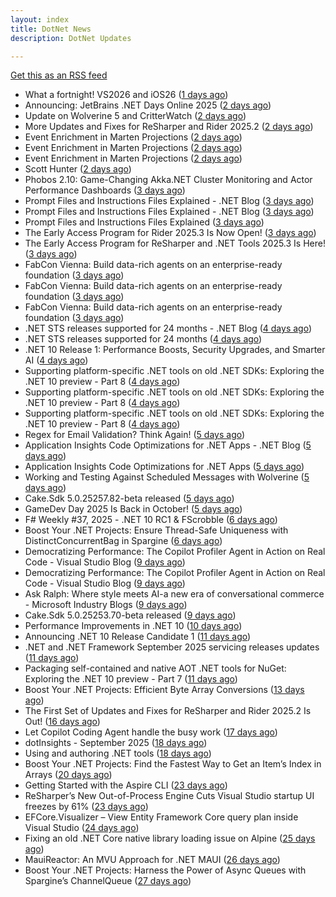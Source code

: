 ```yaml
---
layout: index
title: DotNet News
description: DotNet Updates

---
```


[Get this as an RSS feed](/dotnet.rss)

<!-- news_marker starts -->
- What a fortnight! VS2026 and iOS26 ([1 days ago](https://dotnetkicks.com/r/730393?url=https://jesseliberty.com/2025/09/19/what-a-fortnight-vs2026-and-ios26/))
- Announcing: JetBrains .NET Days Online 2025 ([2 days ago](https://blog.jetbrains.com/dotnet/2025/09/18/announcing-jetbrains-net-days-online-2025/))
- Update on Wolverine 5 and CritterWatch ([2 days ago](https://dotnetkicks.com/r/730317?url=https://jeremydmiller.com/2025/09/18/update-on-wolverine-5-and-critterwatch/))
- More Updates and Fixes for ReSharper and Rider 2025.2 ([2 days ago](https://blog.jetbrains.com/dotnet/2025/09/18/resharper-rider-2025-2-2/))
- Event Enrichment in Marten Projections ([2 days ago](https://dotnetkicks.com/r/730234?url=https://jeremydmiller.com/2025/09/17/event-enrichment-in-marten-projections/))
- Event Enrichment in Marten Projections ([2 days ago](https://dotnetkicks.com/r/730215?url=https://jeremydmiller.com/2025/09/17/event-enrichment-in-marten-projections/))
- Event Enrichment in Marten Projections ([2 days ago](https://dotnetkicks.com/r/730204?url=https://jeremydmiller.com/2025/09/17/event-enrichment-in-marten-projections/))
- Scott Hunter ([2 days ago](https://dotnetkicks.com/r/730190?url=https://jesseliberty.com/2025/09/17/scott-hunter/))
- Phobos 2.10: Game-Changing Akka.NET Cluster Monitoring and Actor Performance Dashboards ([3 days ago](https://dotnetkicks.com/r/730173?url=https://petabridge.com/blog/phobos-2.10-akka-cluster-monitoring-dashboards/))
- Prompt Files and Instructions Files Explained - .NET Blog ([3 days ago](https://dotnetkicks.com/r/730155?url=https://devblogs.microsoft.com/dotnet/prompt-files-and-instructions-files-explained/))
- Prompt Files and Instructions Files Explained - .NET Blog ([3 days ago](https://dotnetkicks.com/r/730152?url=https://devblogs.microsoft.com/dotnet/prompt-files-and-instructions-files-explained/))
- Prompt Files and Instructions Files Explained ([3 days ago](https://devblogs.microsoft.com/dotnet/prompt-files-and-instructions-files-explained/))
- The Early Access Program for Rider 2025.3 Is Now Open! ([3 days ago](https://blog.jetbrains.com/dotnet/2025/09/17/the-early-access-program-for-rider-2025-3/))
- The Early Access Program for ReSharper and .NET Tools 2025.3 Is Here! ([3 days ago](https://blog.jetbrains.com/dotnet/2025/09/17/the-early-access-program-for-resharper-and-net-tools-2025-3/))
- FabCon Vienna: Build data-rich agents on an enterprise-ready foundation ([3 days ago](https://dotnetkicks.com/r/730007?url=https://www.microsoft.com/en-us/microsoft-fabric/blog/2025/09/16/fabcon-vienna-build-data-rich-agents-on-an-enterprise-ready-foundation))
- FabCon Vienna: Build data-rich agents on an enterprise-ready foundation ([3 days ago](https://dotnetkicks.com/r/730005?url=https://www.microsoft.com/en-us/microsoft-fabric/blog/2025/09/16/fabcon-vienna-build-data-rich-agents-on-an-enterprise-ready-foundation))
- FabCon Vienna: Build data-rich agents on an enterprise-ready foundation ([3 days ago](https://dotnetkicks.com/r/729995?url=https://www.microsoft.com/en-us/microsoft-fabric/blog/2025/09/16/fabcon-vienna-build-data-rich-agents-on-an-enterprise-ready-foundation))
- .NET STS releases supported for 24 months - .NET Blog ([4 days ago](https://dotnetkicks.com/r/729969?url=https://devblogs.microsoft.com/dotnet/dotnet-sts-releases-supported-for-24-months/))
- .NET STS releases supported for 24 months ([4 days ago](https://devblogs.microsoft.com/dotnet/dotnet-sts-releases-supported-for-24-months/))
- .NET 10 Release 1: Performance Boosts, Security Upgrades, and Smarter AI ([4 days ago](https://dotnetkicks.com/r/729874?url=https://www.gapvelocity.ai/blog/dotnet-10-release-1?utm_source=DNK-729874&utm_medium=DNK-729874&utm_content=DNK-729874&utm_campaign=DNK-729874))
- Supporting platform-specific .NET tools on old .NET SDKs: Exploring the .NET 10 preview - Part 8 ([4 days ago](https://dotnetkicks.com/r/729922?url=https://andrewlock.net/exploring-dotnet-10-preview-features-8-supporting-platform-specific-dotnet-tools-on-old-sdks/))
- Supporting platform-specific .NET tools on old .NET SDKs: Exploring the .NET 10 preview - Part 8 ([4 days ago](https://dotnetkicks.com/r/729909?url=https://andrewlock.net/exploring-dotnet-10-preview-features-8-supporting-platform-specific-dotnet-tools-on-old-sdks/))
- Supporting platform-specific .NET tools on old .NET SDKs: Exploring the .NET 10 preview - Part 8 ([4 days ago](https://andrewlock.net/exploring-dotnet-10-preview-features-8-supporting-platform-specific-dotnet-tools-on-old-sdks/))
- Regex for Email Validation? Think Again! ([5 days ago](https://dotnetkicks.com/r/729873?url=https://codeopinion.com/regex-for-email-validation-think-again/))
- Application Insights Code Optimizations for .NET Apps - .NET Blog ([5 days ago](https://dotnetkicks.com/r/729860?url=https://devblogs.microsoft.com/dotnet/application-insights-code-optimizations/))
- Application Insights Code Optimizations for .NET Apps ([5 days ago](https://devblogs.microsoft.com/dotnet/application-insights-code-optimizations/))
- Working and Testing Against Scheduled Messages with Wolverine ([5 days ago](https://dotnetkicks.com/r/729825?url=https://jeremydmiller.com/2025/09/15/working-and-testing-against-scheduled-messages-with-wolverine/))
- Cake.Sdk 5.0.25257.82-beta released ([5 days ago](https://dotnetkicks.com/r/729742?url=https://cakebuild.net/blog/2025/09/cake-sdk-net-publish-debug))
- GameDev Day 2025 Is Back in October! ([5 days ago](https://blog.jetbrains.com/dotnet/2025/09/15/gamedev-day-2025-is-back-in-october/))
- F# Weekly #37, 2025 - .NET 10 RC1 &amp; FScrobble ([6 days ago](https://dotnetkicks.com/r/729730?url=https://sergeytihon.com/2025/09/13/f-weekly-37-2025-net-10-rc1-fscrobble/))
- Boost Your .NET Projects: Ensure Thread-Safe Uniqueness with DistinctConcurrentBag in Spargine ([6 days ago](https://dotnettips.wordpress.com/2025/09/14/boost-your-net-projects-ensure-thread-safe-uniqueness-with-distinctconcurrentbag-in-spargine/))
- Democratizing Performance: The Copilot Profiler Agent in Action on Real Code - Visual Studio Blog ([9 days ago](https://dotnetkicks.com/r/729582?url=https://devblogs.microsoft.com/visualstudio/copilot-profiler-agent-visual-studio/))
- Democratizing Performance: The Copilot Profiler Agent in Action on Real Code - Visual Studio Blog ([9 days ago](https://dotnetkicks.com/r/729572?url=https://devblogs.microsoft.com/visualstudio/copilot-profiler-agent-visual-studio/))
- Ask Ralph: Where style meets AI-a new era of conversational commerce - Microsoft Industry Blogs ([9 days ago](https://dotnetkicks.com/r/729479?url=https://www.microsoft.com/en-us/industry/blog/retail/2025/09/09/ask-ralph-where-style-meets-ai-a-new-era-of-conversational-commerce/))
- Cake.Sdk 5.0.25253.70-beta released ([9 days ago](https://dotnetkicks.com/r/729475?url=https://cakebuild.net/blog/2025/09/cake-sdk-net-rc1-update))
- Performance Improvements in .NET 10 ([10 days ago](https://devblogs.microsoft.com/dotnet/performance-improvements-in-net-10/))
- Announcing .NET 10 Release Candidate 1 ([11 days ago](https://devblogs.microsoft.com/dotnet/dotnet-10-rc-1/))
- .NET and .NET Framework September 2025 servicing releases updates ([11 days ago](https://devblogs.microsoft.com/dotnet/dotnet-and-dotnet-framework-september-2025-servicing-updates/))
- Packaging self-contained and native AOT .NET tools for NuGet: Exploring the .NET 10 preview - Part 7 ([11 days ago](https://andrewlock.net/exploring-dotnet-10-preview-features-7-packaging-self-contained-and-native-aot-dotnet-tools-for-nuget/))
- Boost Your .NET Projects: Efficient Byte Array Conversions ([13 days ago](https://dotnettips.wordpress.com/2025/09/07/boost-your-net-projects-efficient-byte-array-conversions/))
- The First Set of Updates and Fixes for ReSharper and Rider 2025.2 Is Out! ([16 days ago](https://blog.jetbrains.com/dotnet/2025/09/04/resharper-and-rider-2025-2-1-is-out/))
- Let Copilot Coding Agent handle the busy work ([17 days ago](https://devblogs.microsoft.com/dotnet/copilot-coding-agent-dotnet/))
- dotInsights  -  September 2025 ([18 days ago](https://blog.jetbrains.com/dotnet/2025/09/02/dotinsights-september-2025/))
- Using and authoring .NET tools ([18 days ago](https://andrewlock.net/using-and-authoring-dotnet-tools/))
- Boost Your .NET Projects: Find the Fastest Way to Get an Item’s Index in Arrays ([20 days ago](https://dotnettips.wordpress.com/2025/08/31/boost-your-net-projects-find-the-fastest-way-to-get-an-items-index-in-arrays/))
- Getting Started with the Aspire CLI ([23 days ago](https://devblogs.microsoft.com/dotnet/getting-started-with-the-aspire-cli/))
- ReSharper’s New Out-of-Process Engine Cuts Visual Studio startup UI freezes by 61% ([23 days ago](https://blog.jetbrains.com/dotnet/2025/08/28/resharper-s-new-out-of-process-engine-cuts-ui-freezes-in-visual-studio-by-80/))
- EFCore.Visualizer – View Entity Framework Core query plan inside Visual Studio ([24 days ago](https://devblogs.microsoft.com/dotnet/ef-core-visualizer-view-entity-framework-core-query-plan-inside-visual-studio/))
- Fixing an old .NET Core native library loading issue on Alpine ([25 days ago](https://andrewlock.net/fixing-an-old-dotnet-core-native-library-loading-issue-on-alpine/))
- MauiReactor: An MVU Approach for .NET MAUI ([26 days ago](https://devblogs.microsoft.com/dotnet/mauireactor-mvu-for-dotnet-maui/))
- Boost Your .NET Projects: Harness the Power of Async Queues with Spargine’s ChannelQueue ([27 days ago](https://dotnettips.wordpress.com/2025/08/24/boost-your-net-projects-harness-the-power-of-async-queues-with-spargines-channelqueue/))

<!-- news_marker ends -->